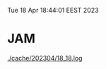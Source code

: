 Tue 18 Apr 18:44:01 EEST 2023
# JAM
<a href='./cache/202304/18_18.log'>./cache/202304/18_18.log</a>
